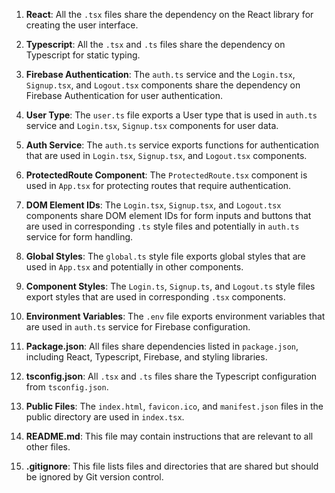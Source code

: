 1. **React**: All the `.tsx` files share the dependency on the React library for creating the user interface.

2. **Typescript**: All the `.tsx` and `.ts` files share the dependency on Typescript for static typing.

3. **Firebase Authentication**: The `auth.ts` service and the `Login.tsx`, `Signup.tsx`, and `Logout.tsx` components share the dependency on Firebase Authentication for user authentication.

4. **User Type**: The `user.ts` file exports a User type that is used in `auth.ts` service and `Login.tsx`, `Signup.tsx` components for user data.

5. **Auth Service**: The `auth.ts` service exports functions for authentication that are used in `Login.tsx`, `Signup.tsx`, and `Logout.tsx` components.

6. **ProtectedRoute Component**: The `ProtectedRoute.tsx` component is used in `App.tsx` for protecting routes that require authentication.

7. **DOM Element IDs**: The `Login.tsx`, `Signup.tsx`, and `Logout.tsx` components share DOM element IDs for form inputs and buttons that are used in corresponding `.ts` style files and potentially in `auth.ts` service for form handling.

8. **Global Styles**: The `global.ts` style file exports global styles that are used in `App.tsx` and potentially in other components.

9. **Component Styles**: The `Login.ts`, `Signup.ts`, and `Logout.ts` style files export styles that are used in corresponding `.tsx` components.

10. **Environment Variables**: The `.env` file exports environment variables that are used in `auth.ts` service for Firebase configuration.

11. **Package.json**: All files share dependencies listed in `package.json`, including React, Typescript, Firebase, and styling libraries.

12. **tsconfig.json**: All `.tsx` and `.ts` files share the Typescript configuration from `tsconfig.json`.

13. **Public Files**: The `index.html`, `favicon.ico`, and `manifest.json` files in the public directory are used in `index.tsx`.

14. **README.md**: This file may contain instructions that are relevant to all other files.

15. **.gitignore**: This file lists files and directories that are shared but should be ignored by Git version control.
